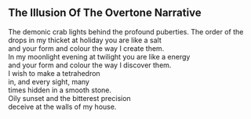 The Illusion Of The Overtone Narrative
--------------------------------------
The demonic crab lights behind the profound puberties. The order of the drops in my thicket at holiday you are like a salt  
and your form and colour the way I create them.  
In my moonlight evening at twilight you are like a energy  
and your form and colour the way I discover them.  
I wish to make a tetrahedron  
in, and every sight, many  
times hidden in a smooth stone.  
Oily sunset and the bitterest precision  
deceive at the walls of my house.  
